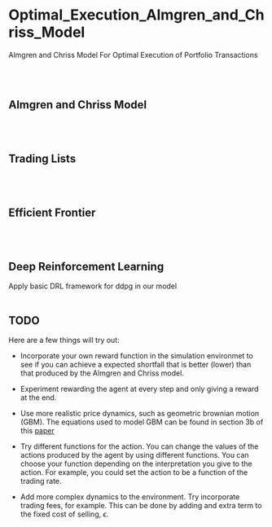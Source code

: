 # Optimal_Execution_Almgren_and_Chriss_Model
Almgren and Chriss Model For Optimal Execution of Portfolio Transactions

<br>
<br>

## Almgren and Chriss Model

<br>
<br>

## Trading Lists

<br>
<br>

## Efficient Frontier

<br>
<br>

## Deep Reinforcement Learning

Apply basic DRL framework for ddpg in our model
<br>
<br>

## TODO

Here are a few things will try out:

- Incorporate your own reward function in the simulation environmet to see if you can achieve a expected shortfall that is better (lower) than that produced by the Almgren and Chriss model.


- Experiment rewarding the agent at every step and only giving a reward at the end.


- Use more realistic price dynamics, such as geometric brownian motion (GBM). The equations used to model GBM can be found in section 3b of this [paper](https://ro.uow.edu.au/cgi/viewcontent.cgi?referer=https://www.google.com/&httpsredir=1&article=1705&context=aabfj)


- Try different functions for the action. You can change the values of the actions produced by the agent by using different functions. You can choose your function depending on the interpretation you give to the action. For example, you could set the action to be a function of the trading rate.


- Add more complex dynamics to the environment. Try incorporate trading fees, for example. This can be done by adding and extra term to the fixed cost of selling, $\epsilon$.